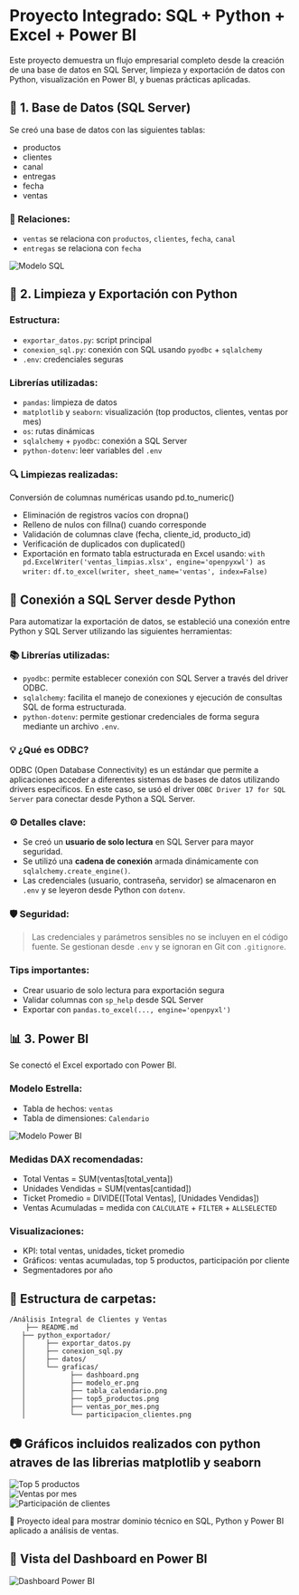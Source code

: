 
# Proyecto Integrado: SQL + Python + Excel + Power BI

Este proyecto demuestra un flujo empresarial completo desde la creación de una base de datos en SQL Server, limpieza y exportación de datos con Python, visualización en Power BI, y buenas prácticas aplicadas.

## 🧱 1. Base de Datos (SQL Server)
Se creó una base de datos con las siguientes tablas:
- productos
- clientes
- canal
- entregas
- fecha
- ventas

### 🔗 Relaciones:
- `ventas` se relaciona con `productos`, `clientes`, `fecha`, `canal`
- `entregas` se relaciona con `fecha`

![Modelo SQL](graficas/modeloER.png)

## 🐍 2. Limpieza y Exportación con Python
### Estructura:
- `exportar_datos.py`: script principal
- `conexion_sql.py`: conexión con SQL usando `pyodbc` + `sqlalchemy`
- `.env`: credenciales seguras

### Librerías utilizadas:
- `pandas`: limpieza de datos
- `matplotlib` y `seaborn`: visualización (top productos, clientes, ventas por mes)
- `os`: rutas dinámicas
- `sqlalchemy` + `pyodbc`: conexión a SQL Server
- `python-dotenv`: leer variables del `.env`

### 🔍 Limpiezas realizadas:

Conversión de columnas numéricas usando pd.to_numeric()
- Eliminación de registros vacíos con dropna()
- Relleno de nulos con fillna() cuando corresponde
- Validación de columnas clave (fecha, cliente_id, producto_id)
- Verificación de duplicados con duplicated()
- Exportación en formato tabla estructurada en Excel usando:
  `with pd.ExcelWriter('ventas_limpias.xlsx', engine='openpyxwl') as writer:`
     `df.to_excel(writer, sheet_name='ventas', index=False)`


## 🔌 Conexión a SQL Server desde Python

Para automatizar la exportación de datos, se estableció una conexión entre Python y SQL Server utilizando las siguientes herramientas:

### 📚 Librerías utilizadas:
- `pyodbc`: permite establecer conexión con SQL Server a través del driver ODBC.
- `sqlalchemy`: facilita el manejo de conexiones y ejecución de consultas SQL de forma estructurada.
- `python-dotenv`: permite gestionar credenciales de forma segura mediante un archivo `.env`.

### 💡 ¿Qué es ODBC?
ODBC (Open Database Connectivity) es un estándar que permite a aplicaciones acceder a diferentes sistemas de bases de datos utilizando drivers específicos. En este caso, se usó el driver `ODBC Driver 17 for SQL Server` para conectar desde Python a SQL Server.

### ⚙️ Detalles clave:
- Se creó un **usuario de solo lectura** en SQL Server para mayor seguridad.
- Se utilizó una **cadena de conexión** armada dinámicamente con `sqlalchemy.create_engine()`.
- Las credenciales (usuario, contraseña, servidor) se almacenaron en `.env` y se leyeron desde Python con `dotenv`.

### 🛡️ Seguridad:
> Las credenciales y parámetros sensibles no se incluyen en el código fuente. Se gestionan desde `.env` y se ignoran en Git con `.gitignore`.

### Tips importantes:
- Crear usuario de solo lectura para exportación segura
- Validar columnas con `sp_help` desde SQL Server
- Exportar con `pandas.to_excel(..., engine='openpyxl')`

## 📊 3. Power BI
Se conectó el Excel exportado con Power BI.
### Modelo Estrella:
- Tabla de hechos: `ventas`
- Tabla de dimensiones: `Calendario`

![Modelo Power BI](graficas/TablaCalendario.png)

### Medidas DAX recomendadas:
- Total Ventas = SUM(ventas[total_venta])
- Unidades Vendidas = SUM(ventas[cantidad])
- Ticket Promedio = DIVIDE([Total Ventas], [Unidades Vendidas])
- Ventas Acumuladas = medida con `CALCULATE` + `FILTER` + `ALLSELECTED`

### Visualizaciones:
- KPI: total ventas, unidades, ticket promedio
- Gráficos: ventas acumuladas, top 5 productos, participación por cliente
- Segmentadores por año

## 📁 Estructura de carpetas:
```
/Análisis Integral de Clientes y Ventas
    ├── README.md
   ├── python_exportador/
   │     ├── exportar_datos.py
   │     ├── conexion_sql.py
   │     ├── datos/
   │     └── graficas/
   │           ├── dashboard.png
   │           ├── modelo_er.png
   │           ├── tabla_calendario.png
   │           ├── top5_productos.png
   │           ├── ventas_por_mes.png
   │           └── participacion_clientes.png
```

## 📷 Gráficos incluidos realizados con python atraves de las librerias matplotlib y seaborn

![Top 5 productos](graficas/top5_productos.png)  
![Ventas por mes](graficas/ventas_por_mes.png)  
![Participación de clientes](graficas/participacion_clientes.png)

🚀 Proyecto ideal para mostrar dominio técnico en SQL, Python y Power BI aplicado a análisis de ventas.

## 📸 Vista del Dashboard en Power BI

![Dashboard Power BI](graficas/dashboard.PNG)